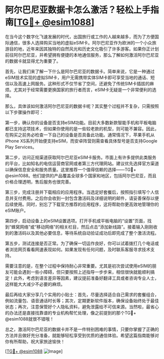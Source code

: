 # 阿尔巴尼亚数据卡怎么激活？轻松上手指南[[TG💪+ @esim1088](https://t.me/s/esim1088)]

在当今这个数字化飞速发展的时代，出国旅行或工作的人越来越多，而为了方便国际通信，很多人选择购买当地的虚拟eSIM卡。阿尔巴尼亚作为欧洲的一个小众旅游目的地，近年来因其独特的自然风光和历史文化吸引了许多游客。如果你正计划前往阿尔巴尼亚，并希望拥有便捷的本地通信服务，那么了解如何激活阿尔巴尼亚的数据卡就显得尤为重要了。

首先，让我们来了解一下什么是阿尔巴尼亚的数据卡。简单来说，它是一种通过eSIM技术实现的虚拟SIM卡，用户无需携带实体SIM卡即可享受当地的通话、短信以及高速上网服务。这种形式不仅节省了空间，还避免了传统SIM卡插拔的麻烦。尤其对于经常需要更换国家的旅行者而言，eSIM卡无疑是一个非常便利的选择。

那么，具体该如何激活阿尔巴尼亚的数据卡呢？其实整个过程并不复杂，只需按照以下步骤操作即可：

第一步，确认你的设备是否支持eSIM功能。目前大多数新款智能手机和平板电脑都已支持这项技术，但如果你使用的是一些较老款的机型，则可能不兼容。因此，在购买之前务必检查一下自己的设备是否具备此功能。通常情况下，苹果手机从iPhone XS系列开始便支持eSIM，而安卓阵营则需查看具体型号是否支持Google Play Services。

第二步，访问正规渠道获取阿尔巴尼亚eSIM卡服务。市面上有许多提供此类服务的平台，比如知名的电信运营商官网或者第三方代理网站。建议优先选择官方渠道以确保信息安全和服务质量。这里推荐一个值得信赖的选择——TG💪+ @esim1088。他们提供的产品覆盖全球多个国家和地区，包括阿尔巴尼亚，而且价格合理透明，售后服务也很完善。

第三步，完成注册并下载相应的应用程序。当选定好套餐后，按照指引填写个人信息并支付费用。之后你会收到一封包含激活码及详细说明的邮件，请妥善保存以便后续使用。同时，别忘了下载官方推荐的应用程序，这将帮助你更高效地管理你的eSIM账户。

第四步，启动设备上的eSIM设置选项。打开手机或平板电脑的“设置”页面，找到“蜂窝网络”或“移动网络”的相关栏目，然后点击“添加新线路”。接着输入刚刚收到的激活码以及其他必要信息，等待系统自动验证成功后即完成了整个激活流程。

第五步，测试连接是否正常。为了确保一切运作良好，你可以试着拨打几个电话或者浏览网页看看网速表现如何。如果发现有任何问题，及时联系客服寻求技术支持。

需要注意的是，在整个过程中保持耐心非常重要。尤其是初次尝试使用eSIM的朋友可能会遇到一些小障碍，但只要按照上述指导一步步来，相信很快就能顺利搞定！此外，考虑到语言差异等因素，建议提前准备好翻译工具或者咨询专业人士，这样能大大减少不必要的麻烦。

最后再给大家分享几个实用的小贴士：首先，尽量选择适合自己需求的套餐组合，例如流量包、语音通话时长等；其次，定期更新软件版本，确保设备始终处于最佳状态；再次，注意保管好个人隐私资料，避免泄露给不可信来源。当然啦，最省心的办法还是直接找靠谱的专业机构帮忙处理，像之前提到的那个TG💪+ @esim1088就很不错哦！

总之，激活阿尔巴尼亚的数据卡并不是一件特别困难的事情，只要你掌握了正确的方法并且做好充分准备，就能够轻松享受到优质的通信体验。希望这篇指南能够对你有所帮助，祝大家旅途愉快！

[[TG💪+ @esim1088](https://t.me/s/esim1088) ![Image](https://i.postimg.cc/4NQfJmqS/Snipaste-2025-05-13-00-14-12.png)]